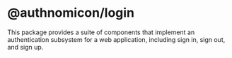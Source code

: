 # @authnomicon/login

This package provides a suite of components that implement an authentication
subsystem for a web application, including sign in, sign out, and sign up.
